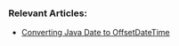 ### Relevant Articles:
- [Converting Java Date to OffsetDateTime](https://www.baeldung.com/java-convert-date-to-offsetdatetime)
